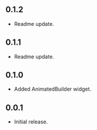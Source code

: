 ## 0.1.2

* Readme update.

## 0.1.1

* Readme update.

## 0.1.0

* Added AnimatedBuilder widget.

## 0.0.1

* Initial release.
